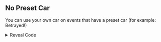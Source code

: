 ## No Preset Car

You can use your own car on events that have a preset car (for example: Betrayed!)

<details>
<summary>Reveal Code</summary>

```powerpc
040B3CCC 60000000
```
</details>